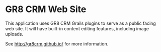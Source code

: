 # GR8 CRM Web Site

This application uses GR8 CRM Grails plugins to serve as a public facing
web site. It will have built-in content editing features,
including image uploads.

See http://gr8crm.github.io/ for more information.
